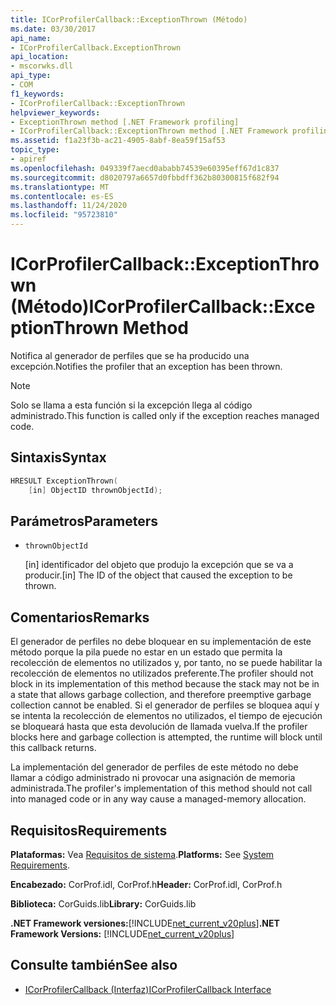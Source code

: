 ```yaml
---
title: ICorProfilerCallback::ExceptionThrown (Método)
ms.date: 03/30/2017
api_name:
- ICorProfilerCallback.ExceptionThrown
api_location:
- mscorwks.dll
api_type:
- COM
f1_keywords:
- ICorProfilerCallback::ExceptionThrown
helpviewer_keywords:
- ExceptionThrown method [.NET Framework profiling]
- ICorProfilerCallback::ExceptionThrown method [.NET Framework profiling]
ms.assetid: f1a23f3b-ac21-4905-8abf-8ea59f15af53
topic_type:
- apiref
ms.openlocfilehash: 049339f7aecd0ababb74539e60395eff67d1c837
ms.sourcegitcommit: d8020797a6657d0fbbdff362b80300815f682f94
ms.translationtype: MT
ms.contentlocale: es-ES
ms.lasthandoff: 11/24/2020
ms.locfileid: "95723810"
---
```

# <a name="icorprofilercallbackexceptionthrown-method"></a><span data-ttu-id="8aa06-102">ICorProfilerCallback::ExceptionThrown (Método)</span><span class="sxs-lookup"><span data-stu-id="8aa06-102">ICorProfilerCallback::ExceptionThrown Method</span></span>

<span data-ttu-id="8aa06-103">Notifica al generador de perfiles que se ha producido una excepción.</span><span class="sxs-lookup"><span data-stu-id="8aa06-103">Notifies the profiler that an exception has been thrown.</span></span>  
  
> [!NOTE]
> <span data-ttu-id="8aa06-104">Solo se llama a esta función si la excepción llega al código administrado.</span><span class="sxs-lookup"><span data-stu-id="8aa06-104">This function is called only if the exception reaches managed code.</span></span>  
  
## <a name="syntax"></a><span data-ttu-id="8aa06-105">Sintaxis</span><span class="sxs-lookup"><span data-stu-id="8aa06-105">Syntax</span></span>  
  
```cpp  
HRESULT ExceptionThrown(  
    [in] ObjectID thrownObjectId);  
```  
  
## <a name="parameters"></a><span data-ttu-id="8aa06-106">Parámetros</span><span class="sxs-lookup"><span data-stu-id="8aa06-106">Parameters</span></span>

- `thrownObjectId`

  <span data-ttu-id="8aa06-107">\[in] identificador del objeto que produjo la excepción que se va a producir.</span><span class="sxs-lookup"><span data-stu-id="8aa06-107">\[in] The ID of the object that caused the exception to be thrown.</span></span>
  
## <a name="remarks"></a><span data-ttu-id="8aa06-108">Comentarios</span><span class="sxs-lookup"><span data-stu-id="8aa06-108">Remarks</span></span>  

 <span data-ttu-id="8aa06-109">El generador de perfiles no debe bloquear en su implementación de este método porque la pila puede no estar en un estado que permita la recolección de elementos no utilizados y, por tanto, no se puede habilitar la recolección de elementos no utilizados preferente.</span><span class="sxs-lookup"><span data-stu-id="8aa06-109">The profiler should not block in its implementation of this method because the stack may not be in a state that allows garbage collection, and therefore preemptive garbage collection cannot be enabled.</span></span> <span data-ttu-id="8aa06-110">Si el generador de perfiles se bloquea aquí y se intenta la recolección de elementos no utilizados, el tiempo de ejecución se bloqueará hasta que esta devolución de llamada vuelva.</span><span class="sxs-lookup"><span data-stu-id="8aa06-110">If the profiler blocks here and garbage collection is attempted, the runtime will block until this callback returns.</span></span>  
  
 <span data-ttu-id="8aa06-111">La implementación del generador de perfiles de este método no debe llamar a código administrado ni provocar una asignación de memoria administrada.</span><span class="sxs-lookup"><span data-stu-id="8aa06-111">The profiler's implementation of this method should not call into managed code or in any way cause a managed-memory allocation.</span></span>  
  
## <a name="requirements"></a><span data-ttu-id="8aa06-112">Requisitos</span><span class="sxs-lookup"><span data-stu-id="8aa06-112">Requirements</span></span>  

 <span data-ttu-id="8aa06-113">**Plataformas:** Vea [Requisitos de sistema](../../get-started/system-requirements.md).</span><span class="sxs-lookup"><span data-stu-id="8aa06-113">**Platforms:** See [System Requirements](../../get-started/system-requirements.md).</span></span>  
  
 <span data-ttu-id="8aa06-114">**Encabezado:** CorProf.idl, CorProf.h</span><span class="sxs-lookup"><span data-stu-id="8aa06-114">**Header:** CorProf.idl, CorProf.h</span></span>  
  
 <span data-ttu-id="8aa06-115">**Biblioteca:** CorGuids.lib</span><span class="sxs-lookup"><span data-stu-id="8aa06-115">**Library:** CorGuids.lib</span></span>  
  
 <span data-ttu-id="8aa06-116">**.NET Framework versiones:**[!INCLUDE[net_current_v20plus](../../../../includes/net-current-v20plus-md.md)]</span><span class="sxs-lookup"><span data-stu-id="8aa06-116">**.NET Framework Versions:** [!INCLUDE[net_current_v20plus](../../../../includes/net-current-v20plus-md.md)]</span></span>  
  
## <a name="see-also"></a><span data-ttu-id="8aa06-117">Consulte también</span><span class="sxs-lookup"><span data-stu-id="8aa06-117">See also</span></span>

- [<span data-ttu-id="8aa06-118">ICorProfilerCallback (Interfaz)</span><span class="sxs-lookup"><span data-stu-id="8aa06-118">ICorProfilerCallback Interface</span></span>](icorprofilercallback-interface.md)
